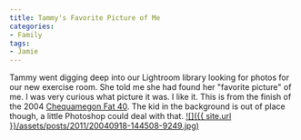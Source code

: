 ```yaml
---
title: Tammy's Favorite Picture of Me
categories:
- Family
tags:
- Jamie
---
```


Tammy went digging deep into our Lightroom library looking for photos for our new exercise room. She told me she had found her "favorite picture" of me. I was very curious what picture it was. I like it. This is from the finish of the 2004 [Chequamegon Fat 40](http://cheqfattire.com/). The kid in the background is out of place though, a little Photoshop could deal with that.
[![]({{ site.url }}/assets/posts/2011/20040918-144508-9249.jpg)](http://thingelstad.com/s/tammys-favorite-picture-of-me/20040918-144508-9249/img)
